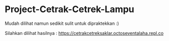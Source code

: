 # Project-Cetrak-Cetrek-Lampu
Mudah dilihat namun sedikit sulit untuk dipraktekkan :)

Silahkan dilihat hasilnya : https://cetrakcetreksaklar.octoseventalaha.repl.co
